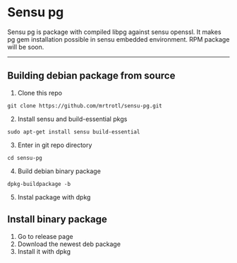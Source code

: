 # Sensu pg

Sensu pg is package with compiled libpg against sensu openssl. It makes pg gem installation possible in sensu embedded environment. RPM package will be soon. 

___

## Building debian package from source 

1. Clone this repo
```
git clone https://github.com/mrtrotl/sensu-pg.git
```
2. Install sensu and build-essential pkgs
```
sudo apt-get install sensu build-essential
```
3. Enter in git repo directory
```
cd sensu-pg
```
4. Build debian binary package
```
dpkg-buildpackage -b
```
5. Instal package with dpkg

## Install binary package
1. Go to release page
2. Download the newest deb package
3. Install it with dpkg 

